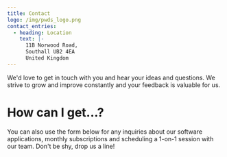 ```yaml
---
title: Contact
logo: /img/pwds_logo.png
contact_entries:
  - heading: Location
    text: |-
      11B Norwood Road,
      Southall UB2 4EA
      United Kingdom
---
```


We'd love to get in touch with you and hear your ideas and questions. We strive to grow and improve constantly and your feedback is valuable for us.

# How can I get...?

You can also use the form below for any inquiries about our software applications, monthly subscriptions and scheduling a 1-on-1 session with our team. Don't be shy, drop us a line!
